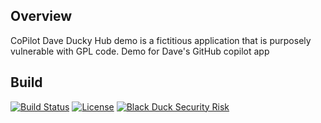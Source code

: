 ## Overview ##
CoPilot Dave Ducky Hub demo is a fictitious application that is purposely vulnerable with GPL code.  Demo for Dave's GitHub copilot app

## Build ##

[![Build Status](https://travis-ci.org/davemeurer/copilot-dave-ducky.svg?branch=master)](https://travis-ci.org/davemeurer/copilot-dave-ducky) [![License](https://img.shields.io/badge/License-Apache%202.0-blue.svg)](https://opensource.org/licenses/Apache-2.0) [![Black Duck Security Risk](https://copilot.blackducksoftware.com/github/repos/davemeurer/copilot-dave-ducky/branches/master/badge-risk.svg)](https://copilot.blackducksoftware.com/github/repos/davemeurer/copilot-dave-ducky/branches/master)
